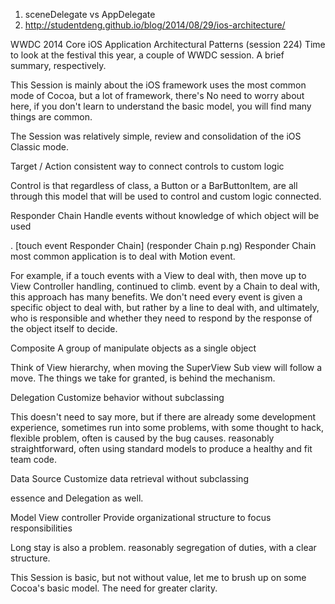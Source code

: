 1. sceneDelegate vs AppDelegate
2. http://studentdeng.github.io/blog/2014/08/29/ios-architecture/

WWDC 2014
Core iOS Application Architectural Patterns (session 224)
Time to look at the festival this year, a couple of WWDC session. A brief summary, respectively.

This Session is mainly about the iOS framework uses the most common mode of Cocoa, but a lot of framework, there's No need to worry about here, if you don't learn to understand the basic model, you will find many things are common.

The Session was relatively simple, review and consolidation of the iOS Classic mode.

Target / Action
consistent way to connect controls to custom logic

Control is that regardless of class, a Button or a BarButtonItem, are all through this model that will be used to control and custom logic connected.

Responder Chain
Handle events without knowledge of which object will be used

. [touch event Responder Chain] (responder Chain p.ng) Responder Chain most common application is to deal with Motion event.

For example, if a touch events with a View to deal with, then move up to View Controller handling, continued to climb. event by a Chain to deal with, this approach has many benefits. We don't need every event is given a specific object to deal with, but rather by a line to deal with, and ultimately, who is responsible and whether they need to respond by the response of the object itself to decide.

Composite
A group of manipulate objects as a single object

Think of View hierarchy, when moving the SuperView Sub view will follow a move. The things we take for granted, is behind the mechanism.

Delegation
Customize behavior without subclassing

This doesn't need to say more, but if there are already some development experience, sometimes run into some problems, with some thought to hack, flexible problem, often is caused by the bug causes. reasonably straightforward, often using standard models to produce a healthy and fit team code.

Data Source
Customize data retrieval without subclassing

essence and Delegation as well.

Model View controller
Provide organizational structure to focus responsibilities

Long stay is also a problem. reasonably segregation of duties, with a clear structure.

This Session is basic, but not without value, let me to brush up on some Cocoa's basic model. The need for greater clarity.
